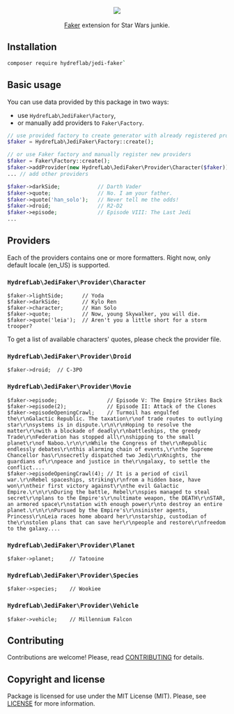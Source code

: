 <p align="center">
    <img src="https://user-images.githubusercontent.com/9950778/34909614-eab4956c-f8a4-11e7-974e-067cd19f6803.png" />
    <br /><br />
    <a href="https://github.com/fzaninotto/Faker" target="_blank">Faker</a> extension for Star Wars junkie.
</p>

## Installation

```sh
composer require hydreflab/jedi-faker`
```

## Basic usage

You can use data provided by this package in two ways:
- use `HydrefLab\JediFaker\Factory`,
- or manually add providers to `Faker\Factory`.

```php
// use provided factory to create generator with already registered providers
$faker = HydrefLab\JediFaker\Factory::create();

// or use Faker factory and manually register new providers
$faker = Faker\Factory::create();
$faker->addProvider(new HydrefLab\JediFaker\Provider\Character($faker));
... // add other providers

$faker->darkSide;            // Darth Vader
$faker->quote;               // No. I am your father.
$faker->quote('han_solo');   // Never tell me the odds!
$faker->droid;               // R2-D2
$faker->episode;             // Episode VIII: The Last Jedi
...
```

## Providers

Each of the providers contains one or more formatters. Right now, only default locale (en_US) is supported.

### `HydrefLab\JediFaker\Provider\Character`
```
$faker->lightSide;      // Yoda
$faker->darkSide;       // Kylo Ren
$faker->character;      // Han Solo
$faker->quote;          // Now, young Skywalker, you will die.
$faker->quote('leia');  // Aren't you a little short for a storm trooper?
```
To get a list of available characters' quotes, please check the provider file.

### `HydrefLab\JediFaker\Provider\Droid`
```
$faker->droid;  // C-3PO
```

### `HydrefLab\JediFaker\Provider\Movie`
```
$faker->episode;                // Episode V: The Empire Strikes Back
$faker->episode(2);             // Episode II: Attack of the Clones
$faker->episodeOpeningCrawl;    // Turmoil has engulfed the\r\nGalactic Republic. The taxation\r\nof trade routes to outlying star\r\nsystems is in dispute.\r\n\r\nHoping to resolve the matter\r\nwith a blockade of deadly\r\nbattleships, the greedy Trade\r\nFederation has stopped all\r\nshipping to the small planet\r\nof Naboo.\r\n\r\nWhile the Congress of the\r\nRepublic endlessly debates\r\nthis alarming chain of events,\r\nthe Supreme Chancellor has\r\nsecretly dispatched two Jedi\r\nKnights, the guardians of\r\npeace and justice in the\r\ngalaxy, to settle the conflict....
$faker->episodeOpeningCrawl(4); // It is a period of civil war.\r\nRebel spaceships, striking\r\nfrom a hidden base, have won\r\ntheir first victory against\r\nthe evil Galactic Empire.\r\n\r\nDuring the battle, Rebel\r\nspies managed to steal secret\r\nplans to the Empire's\r\nultimate weapon, the DEATH\r\nSTAR, an armored space\r\nstation with enough power\r\nto destroy an entire planet.\r\n\r\nPursued by the Empire's\r\nsinister agents, Princess\r\nLeia races home aboard her\r\nstarship, custodian of the\r\nstolen plans that can save her\r\npeople and restore\r\nfreedom to the galaxy....
```

### `HydrefLab\JediFaker\Provider\Planet`
```
$faker->planet;     // Tatooine
```

### `HydrefLab\JediFaker\Provider\Species`
```
$faker->species;    // Wookiee
```

### `HydrefLab\JediFaker\Provider\Vehicle`
```
$faker->vehicle;    // Millennium Falcon
```

## Contributing

Contributions are welcome! Please, read [CONTRIBUTING][] for details.

## Copyright and license

Package is licensed for use under the MIT License (MIT). Please, see [LICENSE][] for more information.

[contributing]: https://github.com/hydreflab/jedi-faker/blob/master/CONTRIBUTING.md
[license]: https://github.com/hydreflab/jedi-faker/blob/master/LICENSE